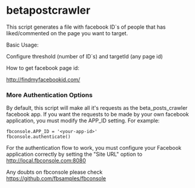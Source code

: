 # betapostcrawler

This script generates a file with facebook ID`s of people that has liked/commented on the page you want to target.

Basic Usage:

Configure threshold (number of ID`s) and targetId (any page id)

How to get facebook page id:

http://findmyfacebookid.com/

### More Authentication Options ###

By default, this script will make all it's requests as the beta_posts_crawler facebook app.
If you want the requests to be made by your own facebook application, you must
modify the APP_ID setting.  For example:

    fbconsole.APP_ID = '<your-app-id>'
    fbconsole.authenticate()

For the authentication flow to work, you must configure your Facebook
application correctly by setting the "Site URL" option to http://local.fbconsole.com:8080

Any doubts on fbconsole please check https://github.com/fbsamples/fbconsole
